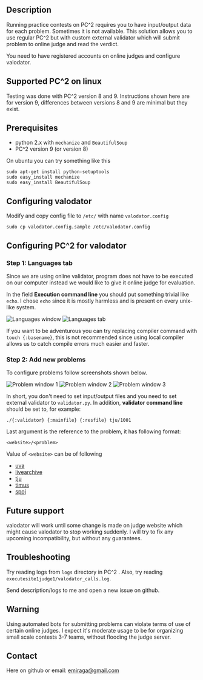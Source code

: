 ## Description

Running practice contests on PC^2 requires you to have input/output data for
each problem. Sometimes it is not available. This solution allows you to use
regular PC^2 but with custom external validator which will submit problem to
online judge and read the verdict.

You need to have registered accounts on online judges and configure valodator.

## Supported PC^2 on linux

Testing was done with PC^2 version 8 and 9. Instructions shown here are for 
version 9, differences between versions 8 and 9 are minimal but they exist.

## Prerequisites

* python 2.x with `mechanize` and `BeautifulSoup`
* PC^2 version 9 (or version 8)

On ubuntu you can try something like this

    sudo apt-get install python-setuptools
    sudo easy_install mechanize
    sudo easy_install BeautifulSoup

## Configuring valodator

Modify and copy config file to `/etc/` with name `valodator.config`

    sudo cp valodator.config.sample /etc/valodator.config

## Configuring PC^2 for valodator

### Step 1: Languages tab

Since we are using online validator, program does not have to be executed
on our computer instead we would like to give it online judge for evaluation.

In the field **Execution command line** you should put something trivial like
`echo`. I chose `echo` since it is mostly harmless and is present on every 
unix-like system.

![Languages window](http://imgur.com/yTuDY.png) 
![Languages tab](http://imgur.com/hsYDe.png)

If you want to be adventurous you can try replacing compiler command with
`touch {:basename}`, this is not recommended since using local compiler
allows us to catch compile errors much easier and faster.

### Step 2: Add new problems

To configure problems follow screenshots shown below.

![Problem window 1](http://imgur.com/9cV1H.png) 
![Problem window 2](http://imgur.com/2GNzv.png) 
![Problem window 3](http://imgur.com/eQZlF.png)

In short, you don't need to set input/output files and you need to set
external validator to `validator.py`. In addition, **validator command line**
should be  set to, for example:

    ./{:validator} {:mainfile} {:resfile} tju/1001

Last argument is the reference to the problem, it has following format:

    <website>/<problem>

Value of `<website>` can be of following

* [uva](http://uva.onlinejudge.org/)
* [livearchive](http://acmicpc-live-archive.uva.es/nuevoportal/)
* [tju](http://acm.tju.edu.cn/toj/)
* [timus](http://acm.timus.ru/)
* [spoj](http://www.spoj.pl/)

## Future support

valodator will work until some change is made on judge website which might
cause valodator to stop working suddenly. I will try to fix any upcoming
incompatibility, but without any guarantees.

## Troubleshooting

Try reading logs from `logs` directory in PC^2 . Also, try reading
`executesite1judge1/valodator_calls.log`.

Send description/logs to me and open a new issue on github.

## Warning

Using automated bots for submitting problems can violate terms of use
of certain online judges. I expect it's moderate usage to be for organizing
small scale contests 3-7 teams, without flooding the judge server.

## Contact

Here on github or email: [emiraga@gmail.com](mailto:emiraga@gmail.com)

